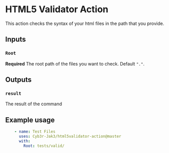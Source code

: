 # HTML5 Validator Action

This action checks the syntax of your html files in the path that you provide.

## Inputs

### `Root`

**Required** The root path of the files you want to check. Default `"."`.

## Outputs

### `result`

The result of the command

## Example usage

```yaml
    - name: Test Files
      uses: Cyb3r-Jak3/html5validator-action@master
      with:
        Root: tests/valid/
```
